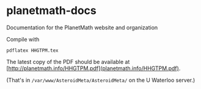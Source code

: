 planetmath-docs
===============

Documentation for the PlanetMath website and organization

Compile with

```
pdflatex HHGTPM.tex
```

The latest copy of the PDF should be available at
[http://planetmath.info/HHGTPM.pdf](planetmath.info/HHGTPM.pdf).

(That's in `/var/www/AsteroidMeta/AsteroidMeta/` on the U Waterloo
server.)